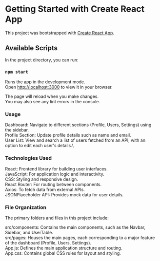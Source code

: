 # Getting Started with Create React App

This project was bootstrapped with [Create React App](https://github.com/facebook/create-react-app).

## Available Scripts

In the project directory, you can run:

### `npm start`

Runs the app in the development mode.\
Open [http://localhost:3000](http://localhost:3000) to view it in your browser.

The page will reload when you make changes.\
You may also see any lint errors in the console.

### Usage
  Dashboard: Navigate to different sections (Profile, Users, Settings) using the sidebar.\
  Profile Section: Update profile details such as name and email.\
  User List: View and search a list of users fetched from an API, with an option to edit each user's details.\

### Technologies Used
  React: Frontend library for building user interfaces.\
  JavaScript: For application logic and interactivity.\
  CSS: Styling and responsive design.\
  React Router: For routing between components.\
  Axios: To fetch data from external APIs.\
  JSONPlaceholder API: Provides mock data for user details.

### File Organization
  The primary folders and files in this project include:

  src/components: Contains the main components, such as the Navbar, Sidebar, and UserTable.\
  src/pages: Houses the main pages, each corresponding to a major feature of the dashboard (Profile, Users, Settings).\
  App.js: Defines the main application structure and routing.\
  App.css: Contains global CSS rules for layout and styling.
